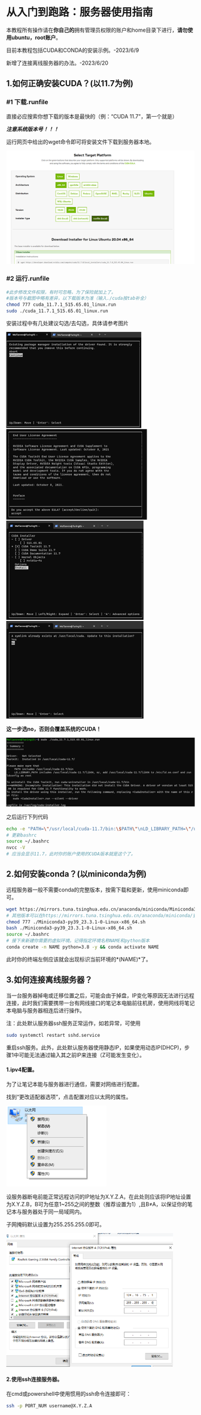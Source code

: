 # 从入门到跑路：服务器使用指南

本教程所有操作请在**你自己的**拥有管理员权限的账户和home目录下进行，**请勿使用ubuntu，root账户**。

目前本教程包括CUDA和CONDA的安装示例。-2023/6/9

新增了连接离线服务器的办法。-2023/6/20

## 1.如何正确安装CUDA？(以11.7为例)

### #1 下载.runfile

直接必应搜索你想下载的版本是最快的（例：“CUDA 11.7"，第一个就是）

***注意系统版本号！！！***

运行网页中给出的wget命令即可将安装文件下载到服务器本地。

<img src="./pictures/download.png" style="zoom:50%;" />

### #2 运行.runfile

```bash
#此步修改文件权限，有时可忽略，为了保险就加上了。
#版本号与截图中略有差异，以下载版本为准（输入./cuda按tab补全）
chmod 777 cuda_11.7.1_515.65.01_linux.run 
sudo ./cuda_11.7.1_515.65.01_linux.run
```

安装过程中有几处建议勾选/去勾选，具体请参考图片

<img src="./pictures/step1.png" alt="step1" style="zoom: 50%;" />

<img src="./pictures/step2.png" alt="step2" style="zoom:50%;" />

<img src="./pictures/step3.png" alt="step3" style="zoom:50%;" />

<img src="./pictures/step4.png" alt="step4" style="zoom:50%;" />

**这一步选no，否则会覆盖系统的CUDA！**

<img src="./pictures/step5.png" alt="step5" style="zoom:50%;" />

之后运行下列代码

```bash
echo -e "PATH=\"/usr/local/cuda-11.7/bin:\$PATH\"\nLD_LIBRARY_PATH=\"/usr/local/cuda-11.7/lib64:\$LD_LIBRARY_PATH\"" >> ~/.bashrc
# 更新bashrc
source ~/.bashrc 
nvcc -V 
# 应当会显示11.7，此时你的账户使用的CUDA版本就是这个了。
```

## 2.如何安装conda？(以miniconda为例)

远程服务器一般不需要conda的完整版本，按需下载和更新，使用miniconda即可。

```bash
wget https://mirrors.tuna.tsinghua.edu.cn/anaconda/miniconda/Miniconda3-py39_23.3.1-0-Linux-x86_64.sh
# 其他版本可以在https://mirrors.tuna.tsinghua.edu.cn/anaconda/miniconda/查找。
chmod 777 ./Miniconda3-py39_23.3.1-0-Linux-x86_64.sh
bash ./Miniconda3-py39_23.3.1-0-Linux-x86_64.sh
source ~/.bashrc
# 接下来新建你需要的虚拟环境。记得指定环境名称NAME和python版本
conda create -n NAME python=3.8 -y && conda activate NAME
```

此时你的终端左侧应该就会出现标识当前环境的*(NAME)*了。

## 3.如何连接离线服务器？

当一台服务器掉电或迁移位置之后，可能会由于掉盘，IP变化等原因无法进行远程连接，此时我们需要携带一台有网线接口的笔记本电脑前往机房，使用网线将笔记本电脑与服务器相连后进行操作。

注：此处默认服务器ssh服务正常运作，如若异常，可使用

```bash
sudo systemctl restart sshd.service
```

重启ssh服务。此外，此处默认服务器使用静态IP，如果使用动态IP(DHCP)，步骤1中可能无法通过输入其之前IP来连接（Z可能发生变化）。

#### 1.ipv4配置。

为了让笔记本能与服务器进行通信，需要对网络进行配置。

找到“更改适配器选项”，点击配置对应以太网的属性。

<img src="./pictures/network config0.png" alt="step5" style="zoom:80%;" />

设服务器断电前能正常远程访问的IP地址为X.Y.Z.A，在此处则应该将IP地址设置为X.Y.Z.B，B可为任意1~255之间的整数（推荐设置为1）,且B≠A，以保证你的笔记本与服务器处于同一局域网内。

子网掩码默认设置为255.255.255.0即可。

<img src="./pictures/network config.png" alt="step5" style="zoom:60%;" />

#### 2.使用ssh连接服务器。

在cmd或powershell中使用惯用的ssh命令连接即可：

```bash
ssh -p PORT_NUM username@X.Y.Z.A 
```
